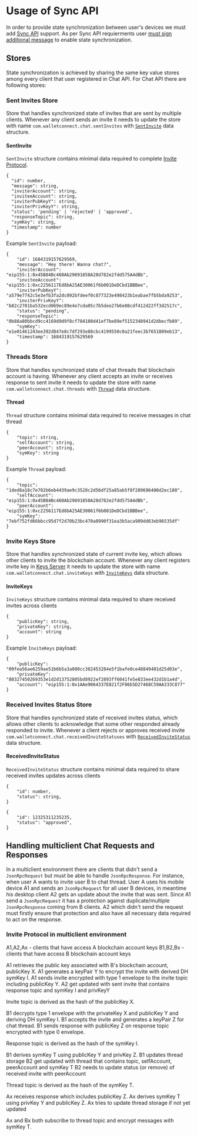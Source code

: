 # Usage of Sync API

In order to provide state synchronization between user's devices we must add [Sync API](../core/sync/readme.md) support. As per Sync API requierments user [must sign additional message](../core/sync/sync-protocol.md#generating-a-message-to-sign) to enable state synchronization. 

## Stores 

State synchronization is achieved by sharing the same key value stores among every client that user registered in Chat API. For Chat API there are following stores:

### Sent Invites Store

Store that handles synchronized state of invites that are sent by multiple clients. Whenever any client sends an invite it needs to update the store with name `com.walletconnect.chat.sentInvites` with [`SentInvite`](#sentinvite) data structure.

#### SentInvite 

`SentInvite` structure contains minimal data required to complete [Invite Protocol](./chat-invite.md#invite-protocol). 

```jsonc
{
  "id": number,
  "message": string, 
  "inviterAccount": string,
  "inviteeAccount": string,
  "inviterPubKeyY": string,
  "inviterPrivKeyY": string,
  "status": 'pending' | 'rejected' | 'approved',
  "responseTopic": string,
  "symKey": string,
  "timestamp": number
}
```

Example `SentInvite` payload:

```jsonc
{
    "id": 1684319157629569,
    "message": "Hey there! Wanna chat?",
    "inviterAccount": "eip155:1:0x45B84Bc460Ab29691858A28d782e2fdd575A4dBb",
    "inviteeAccount": "eip155:1:0xc2256117Ed8bA25AE30061f6b001DeDCbd1BBBee",
    "inviterPubKeyY": "a579e7742c5e3efb3fa2dc092bfdeef0c877323e498423b1eabae7fb5bda9253",
    "inviterPrivKeyY": "b82c2781ba532ecd069ec89e4e7cda05c7b5dee27b6e08cdf412d22ff3d2517c",
    "status": "pending",
    "responseTopic": "0b88a80bbcd9cc4169d9d9f8cf784108d41ef7be89ef5152348941d2dbecfb89",
    "symKey": "e1e01461243ee392d847e8c7df293e88cbc4199550c0a21feec3b7651809eb13",
    "timestamp": 1684319157629569
}
```

### Threads Store

Store that handles synchronized state of chat threads that blockchain account is having. Whenever any client accepts an invite or receives response to sent invite it needs to update the store with name `com.walletconnect.chat.threads` with [`Thread`](#thread) data structure.

#### Thread 

`Thread` structure contains minimal data required to receive messages in chat thread

```jsonc
{
    "topic": string,
    "selfAccount": string,
    "peerAccount": string,
    "symKey": string
}
```

Example `Thread` payload:

```jsonc
{
    "topic": "1ded8a18c7e702b6eb4439ae9c3528c2d56df25a85ab5f8f289696400d2ec180",
    "selfAccount": "eip155:1:0x45B84Bc460Ab29691858A28d782e2fdd575A4dBb",
    "peerAccount": "eip155:1:0xc2256117Ed8bA25AE30061f6b001DeDCbd1BBBee",
    "symKey": "7ebf752fd66bbcc95d7f2d70b23bc470a0990f31ea3b5aca909dd63eb96535df"
}
```

### Invite Keys Store

Store that handles synchronized state of current invite key, which allows other clients to invite the blockchain account. Whenever any client registers invite key in [Keys Server](../../servers/keys/readme.md) it needs to update the store with name `com.walletconnect.chat.inviteKeys` with [`InviteKeys`](#InviteKeys) data structure.

#### InviteKeys

`InviteKeys` structure contains minimal data required to share received invites across clients


```jsonc
{
    "publicKey": string,
    "privateKey": string,
    "account": string
}
```

Example `InviteKeys` payload:

```jsonc
{
    "publicKey": "09fea56ae6259ae51b6b5a3a080cc382453284e5f1bafe0ce48849401d25d03e",
    "privateKey": "80327450269353e1d2d13752805bd8922ef2893ff6041fe5e833ee432d1b1a4d",
    "account": "eip155:1:0x1AAe9864337E821f2F86b5D27468C59AA333C877"
}
```


### Received Invites Status Store

Store that handles synchronized state of received invites status, which allows other clients to acknowledge that some other responded already responded to invite. Whenever a client rejects or approves received invite `com.walletconnect.chat.receivedInviteStatuses` with [`ReceivedInviteStatus`](#ReceivedInviteStatus) data structure.


#### ReceivedInviteStatus

`ReceivedInviteStatus` structure contains minimal data required to share received invites updates across clients

```jsonc
{
    "id": number,
    "status": string,
}
```

```jsonc
{
    "id": 12325311235235,
    "status": "approved",
}
```

## Handling multiclient Chat Requests and Responses

In a multiclient environment there are clients that didn't send a `JsonRpcRequest` but must be able to handle `JsonRpcResponse`. For instance, when user A wants to invite user B to chat thread. User A uses his mobile device A1 and sends an `JsonRpcRequest` for all user B devices, in meantime his desktop client A2 gets an update about the invite that was sent. Since A1 send a `JsonRpcRequest` it has a protection against duplicate/multiple `JsonRpcResponse` coming from B clients. A2 which didn't send the request must firstly ensure that protection and also have all necessary data required to act on the response.


### Invite Protocol in multiclient environment


A1,A2,Ax - clients that have access A blockchain account keys
B1,B2,Bx - clients that have access B blockchain account keys

A1 retrieves the public key associated with B's blockchain account, publicKey X.
A1 generates a keyPair Y to encrypt the invite with derived DH symKey I.
A1 sends invite encrypted with type 1 envelope to the invite topic including publicKey Y.
A2 get updated with sent invite that contains response topic and symKey I and privKeyY

Invite topic is derived as the hash of the publicKey X.

B1 decrypts type 1 envelope with the privateKey X and publicKey Y and deriving DH symKey I.
B1 accepts the invite and generates a keyPair Z for chat thread.
B1 sends response with publicKey Z on response topic encrypted with type 0 envelope.

Response topic is derived as the hash of the symKey I.

B1 derives symKey T using publicKey Y and privKey Z.
B1 updates thread storage
B2 get updated with thread that contains topic, selfAccount, peerAccount and symKey T
B2 needs to update status (or remove) of received invite with peerAccount

Thread topic is derived as the hash of the symKey T.

Ax receives response which includes publicKey Z.
Ax derives symKey T using privKey Y and publicKey Z.
Ax tries to update thread storage if not yet updated

Ax and Bx both subscribe to thread topic and encrypt messages with symKey T.
